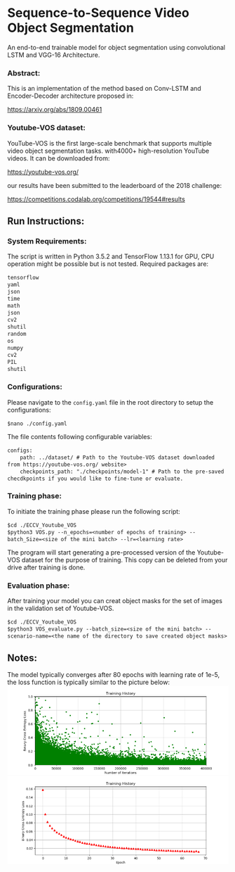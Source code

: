 # Sequence-to-Sequence Video Object Segmentation
An end-to-end trainable model for object segmentation using convolutional LSTM and VGG-16 Architecture.

### Abstract:
This is an implementation of the method based on Conv-LSTM and Encoder-Decoder architecture proposed in:

https://arxiv.org/abs/1809.00461 

### Youtube-VOS dataset:
YouTube-VOS is the first large-scale benchmark that supports multiple video object segmentation tasks. with4000+ high-resolution YouTube videos. It can be downloaded from:

https://youtube-vos.org/

our results have been submitted to the leaderboard of the 2018 challenge:

https://competitions.codalab.org/competitions/19544#results

## Run Instructions:
### System Requirements:
The script is written in Python 3.5.2 and TensorFlow 1.13.1 for GPU, CPU operation might be possible but is not tested.
Required packages are:
```
tensorflow
yaml
json
time
math
json
cv2
shutil
random
os
numpy
cv2
PIL
shutil
```

### Configurations:
Please navigate to the `config.yaml` file in the root directory to setup the configurations:
```
$nano ./config.yaml
```
The file contents following configurable variables:
```
configs:
    path: ../dataset/ # Path to the Youtube-VOS dataset downloaded from https://youtube-vos.org/ website>
    checkpoints_path: "./checkpoints/model-1" # Path to the pre-saved checdkpoints if you would like to fine-tune or evaluate.
```

### Training phase:
To initiate the training phase please run the following script:
```
$cd ./ECCV_Youtube_VOS
$python3 VOS.py --n_epochs=<number of epochs of training> --batch_Size=<size of the mini batch> --lr=<learning rate>
```

The program will start generating a pre-processed version of the Youtube-VOS dataset for the purpose of training. This copy can be deleted from your drive after training is done.

### Evaluation phase:
After training your model you can creat object masks for the set of images in the validation set of Youtube-VOS.
```
$cd ./ECCV_Youtube_VOS
$python3 VOS_evaluate.py --batch_size=<size of the mini batch> --scenario-name=<the name of the directory to save created object masks>
```

## Notes:
The model typically converges after 80 epochs with learning rate of 1e-5, the loss function is typically similar to the picture below:
![Loss History](/utils/loss_history.png?raw=true "Loss history for each iteration on mini batches of data")
![Loss History](/utils/loss_history_epoch.png?raw=true "Loss history averaged over each epoch")




